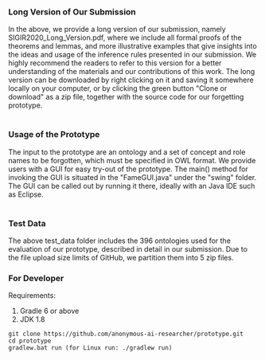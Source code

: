 ### Long Version of Our Submission
In the above, we provide a long version of our submission, namely SIGIR2020_Long_Version.pdf, where we include all formal proofs of the theorems and lemmas, and more illustrative examples that give insights into the ideas and usage of the inference rules presented in our submission. We highly recommend the readers to refer to this version for a better understanding of the materials and our contributions of this work. The long version can be downloaded by right clicking on it and saving it somewhere locally on your computer, or by clicking the green button "Clone or download" as a zip file, together with the source code for our forgetting prototype. <br><br>
### Usage of the Prototype
The input to the prototype are an ontology and a set of concept and role names to be forgotten, which must be specified in OWL format. We provide users with a GUI for easy try-out of the prototype. The main() method for invoking the GUI is situated in the "FameGUI.java" under the "swing" folder. The GUI can be called out by running it there, ideally with an Java IDE such as Eclipse. <br><br>
### Test Data
The above test_data folder includes the 396 ontologies used for the evaluation of our prototype, described in detail in our submission. Due to the file upload size limits of GitHub, we partition them into 5 zip files. 

### For Developer
Requirements:
1. Gradle 6 or above
2. JDK 1.8 
```
git clone https://github.com/anonymous-ai-researcher/prototype.git
cd prototype
gradlew.bat run (for Linux run: ./gradlew run)
```